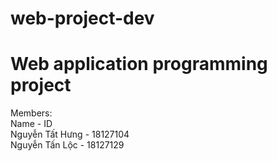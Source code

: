 # web-project-dev <br>
# Web application programming project <br>
Members: <br>
Name - ID <br>
Nguyễn Tất Hưng - 18127104 <br>
Nguyễn Tấn Lộc - 18127129 <br>
